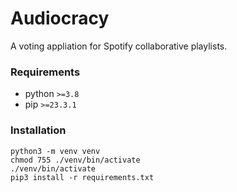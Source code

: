# Audiocracy
A voting appliation for Spotify collaborative playlists. 

### Requirements
- python `>=3.8`
- pip `>=23.3.1`

### Installation
```shell
python3 -m venv venv
chmod 755 ./venv/bin/activate
./venv/bin/activate
pip3 install -r requirements.txt
```